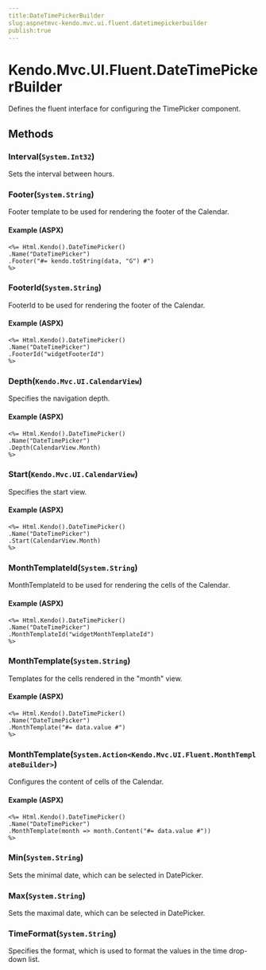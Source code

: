 ```yaml
---
title:DateTimePickerBuilder
slug:aspnetmvc-kendo.mvc.ui.fluent.datetimepickerbuilder
publish:true
---
```


# Kendo.Mvc.UI.Fluent.DateTimePickerBuilder
Defines the fluent interface for configuring the TimePicker component.



## Methods

### Interval(`System.Int32`)
Sets the interval between hours.





### Footer(`System.String`)
Footer template to be used for rendering the footer of the Calendar.




#### Example (ASPX)
    <%= Html.Kendo().DateTimePicker()
    .Name("DateTimePicker")
    .Footer("#= kendo.toString(data, "G") #")
    %>


### FooterId(`System.String`)
FooterId to be used for rendering the footer of the Calendar.




#### Example (ASPX)
    <%= Html.Kendo().DateTimePicker()
    .Name("DateTimePicker")
    .FooterId("widgetFooterId")
    %>


### Depth(`Kendo.Mvc.UI.CalendarView`)
Specifies the navigation depth.




#### Example (ASPX)
    <%= Html.Kendo().DateTimePicker()
    .Name("DateTimePicker")
    .Depth(CalendarView.Month)
    %>


### Start(`Kendo.Mvc.UI.CalendarView`)
Specifies the start view.




#### Example (ASPX)
    <%= Html.Kendo().DateTimePicker()
    .Name("DateTimePicker")
    .Start(CalendarView.Month)
    %>


### MonthTemplateId(`System.String`)
MonthTemplateId to be used for rendering the cells of the Calendar.




#### Example (ASPX)
    <%= Html.Kendo().DateTimePicker()
    .Name("DateTimePicker")
    .MonthTemplateId("widgetMonthTemplateId")
    %>


### MonthTemplate(`System.String`)
Templates for the cells rendered in the "month" view.




#### Example (ASPX)
    <%= Html.Kendo().DateTimePicker()
    .Name("DateTimePicker")
    .MonthTemplate("#= data.value #")
    %>


### MonthTemplate(`System.Action<Kendo.Mvc.UI.Fluent.MonthTemplateBuilder>`)
Configures the content of cells of the Calendar.




#### Example (ASPX)
    <%= Html.Kendo().DateTimePicker()
    .Name("DateTimePicker")
    .MonthTemplate(month => month.Content("#= data.value #"))
    %>


### Min(`System.String`)
Sets the minimal date, which can be selected in DatePicker.





### Max(`System.String`)
Sets the maximal date, which can be selected in DatePicker.





### TimeFormat(`System.String`)
Specifies the format, which is used to format the values in the time drop-down list.






